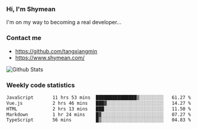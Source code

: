 ### Hi, I'm Shymean

I'm on my way to becoming a real developer...

### Contact me

- <https://github.com/tangxiangmin>
- <https://www.shymean.com/>

![Github Stats](https://github-readme-stats.vercel.app/api?username=tangxiangmin&show_icons=true&theme=dark)


###  Weekly code statistics

<!--START_SECTION:waka-->

```txt
JavaScript       11 hrs 53 mins  ███████████████▒░░░░░░░░░   61.27 %
Vue.js           2 hrs 46 mins   ███▓░░░░░░░░░░░░░░░░░░░░░   14.27 %
HTML             2 hrs 13 mins   ███░░░░░░░░░░░░░░░░░░░░░░   11.50 %
Markdown         1 hr 24 mins    █▓░░░░░░░░░░░░░░░░░░░░░░░   07.27 %
TypeScript       56 mins         █▒░░░░░░░░░░░░░░░░░░░░░░░   04.83 %
```

<!--END_SECTION:waka-->